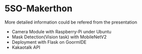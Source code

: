 # 5SO-Makerthon

More detailed information could be refered from the presentation

- Camera Module with Raspberry-Pi under Ubuntu
- Mask Detection(Vision task) with MobileNetV2
- Deployment with Flask on GoormIDE
- Kakaotalk API
